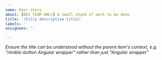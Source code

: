 ```yaml
---
name: User story
about: [DEV TEAM ONLY] A small chunk of work to be done
title: '(Fully descriptive title)'
labels: ''
assignees: ''

---
```


_Ensure the title can be understood without the parent item's context, e.g. "nimble-button Angular wrapper" rather than just "Angular wrapper"_
